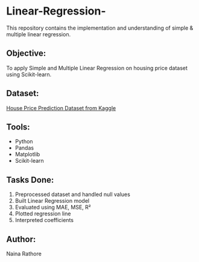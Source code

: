 # Linear-Regression-
This repository contains the implementation and understanding of simple & multiple linear regression.

## Objective:
To apply Simple and Multiple Linear Regression on housing price dataset using Scikit-learn.

## Dataset:
[House Price Prediction Dataset from Kaggle](https://www.kaggle.com/datasets/harishkumardatalab/housing-price-prediction)

## Tools:
- Python
- Pandas
- Matplotlib
- Scikit-learn

## Tasks Done:
1. Preprocessed dataset and handled null values
2. Built Linear Regression model
3. Evaluated using MAE, MSE, R²
4. Plotted regression line
5. Interpreted coefficients

## Author:
Naina Rathore
